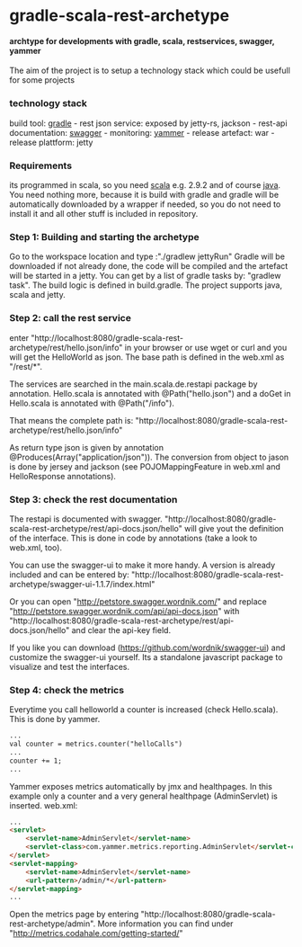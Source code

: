 gradle-scala-rest-archetype
========

#### archtype for developments with gradle, scala, restservices, swagger, yammer ####

The aim of the project is to setup a technology stack which could be usefull for some projects

### technology stack ###

build tool: [gradle](http://www.gradle.org/) -
rest json service: exposed by jetty-rs, jackson -
rest-api documentation: [swagger](http://swagger.wordnik.com/) -
monitoring: [yammer](http://metrics.codahale.com/) -
release artefact: war -
release plattform: jetty


### Requirements ###
its programmed in scala, so you need [scala](http://www.scala-lang.org/) e.g. 2.9.2 and
of course [java](http://www.oracle.com/technetwork/java/javase/downloads/index.html).
You need nothing more, because it is build with gradle and gradle will be
automatically downloaded by a wrapper if needed, so you do not need to install it
and all other stuff is included in repository.

### Step 1: Building and starting the archetype ###

Go to the workspace location and type :"./gradlew jettyRun"
Gradle will be downloaded if not already done,
the code will be compiled and the artefact will be started in a jetty.
You can get by a list of gradle tasks by: "gradlew task".
The build logic is defined in build.gradle.
The project supports java, scala and jetty.

### Step 2: call the rest service ###

enter "http://localhost:8080/gradle-scala-rest-archetype/rest/hello.json/info"
in your browser or use wget or curl and you will get the HelloWorld as json.
The base path is defined in the web.xml as "/rest/*".

The services are searched in the main.scala.de.restapi package by annotation.
Hello.scala is annotated with @Path("hello.json") and a doGet in Hello.scala
is annotated with @Path("/info").

That means the complete path is:
"http://localhost:8080/gradle-scala-rest-archetype/rest/hello.json/info"

As return type json is given by annotation @Produces(Array("application/json")).
The conversion from object to jason is done by jersey and jackson
(see POJOMappingFeature in web.xml and HelloResponse annotations).

### Step 3: check the rest documentation ###

The restapi is documented with swagger.
"http://localhost:8080/gradle-scala-rest-archetype/rest/api-docs.json/hello"
will give yout the definition of the interface.
This is done in code by annotations (take a look to web.xml, too).

You can use the swagger-ui to make it more handy.
A version is already included and can be entered by:
"http://localhost:8080/gradle-scala-rest-archetype/swagger-ui-1.1.7/index.html"

Or you can open "http://petstore.swagger.wordnik.com/" and
replace "http://petstore.swagger.wordnik.com/api/api-docs.json" with
"http://localhost:8080/gradle-scala-rest-archetype/rest/api-docs.json/hello"
and clear the api-key field.

If you like you can download (https://github.com/wordnik/swagger-ui) and customize
the swagger-ui yourself. Its a standalone javascript package to visualize and test the interfaces.


### Step 4: check the metrics ###

Everytime you call helloworld a counter is increased (check Hello.scala).
This is done by yammer.

```html
...
val counter = metrics.counter("helloCalls")
...
counter += 1;
...
```

Yammer exposes metrics automatically by jmx and healthpages.
In this example only a counter and a very general healthpage (AdminServlet) is inserted.
web.xml:

```html
...
<servlet>
    <servlet-name>AdminServlet</servlet-name>
    <servlet-class>com.yammer.metrics.reporting.AdminServlet</servlet-class>
</servlet>
<servlet-mapping>
    <servlet-name>AdminServlet</servlet-name>
    <url-pattern>/admin/*</url-pattern>
</servlet-mapping>
...
```

Open the metrics page by entering "http://localhost:8080/gradle-scala-rest-archetype/admin".
More information you can find under "http://metrics.codahale.com/getting-started/"



